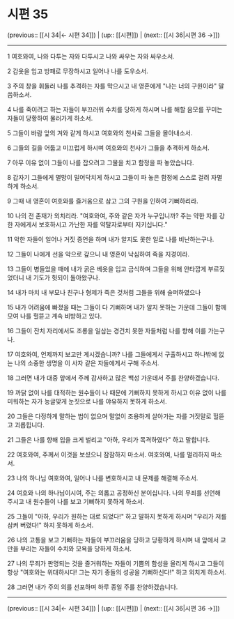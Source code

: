 # 시편 35

(previous:: [[시 34|← 시편 34]]) | (up:: [[시편]]) | (next:: [[시 36|시편 36 →]])

***




1 
여호와여, 나와 다투는 자와 다투시고 나와 싸우는 자와 싸우소서. 



2 
갑옷을 입고 방패로 무장하시고 일어나 나를 도우소서. 



3 
주의 창을 휘둘러 나를 추격하는 자를 막으시고 내 영혼에게 "나는 너의 구원이라" 말씀하소서. 



4 
나를 죽이려고 하는 자들이 부끄러워 수치를 당하게 하시며 나를 해할 음모를 꾸미는 자들이 당황하여 물러가게 하소서. 



5 
그들이 바람 앞의 겨와 같게 하시고 여호와의 천사로 그들을 몰아내소서. 



6 
그들의 길을 어둡고 미끄럽게 하시며 여호와의 천사가 그들을 추격하게 하소서. 



7 
아무 이유 없이 그들이 나를 잡으려고 그물을 치고 함정을 파 놓았습니다. 



8 
갑자기 그들에게 멸망이 밀어닥치게 하시고 그들이 파 놓은 함정에 스스로 걸려 자멸하게 하소서. 



9 
그때 내 영혼이 여호와를 즐거움으로 삼고 그의 구원을 인하여 기뻐하리라. 



10 
나의 전 존재가 외치리라. "여호와여, 주와 같은 자가 누구입니까? 주는 약한 자를 강한 자에게서 보호하시고 가난한 자를 약탈자로부터 지키십니다." 



11 
악한 자들이 일어나 거짓 증언을 하며 내가 알지도 못한 일로 나를 비난하는구나. 



12 
그들이 나에게 선을 악으로 갚으니 내 영혼이 낙심하여 죽을 지경이라. 



13 
그들이 병들었을 때에 내가 굵은 베옷을 입고 금식하며 그들을 위해 안타깝게 부르짖었더니 내 기도가 헛되이 돌아왔구나. 



14 
내가 마치 내 부모나 친구나 형제가 죽은 것처럼 그들을 위해 슬퍼하였으나 



15 
내가 어려움에 빠졌을 때는 그들이 다 기뻐하며 내가 알지 못하는 가운데 그들이 함께 모여 나를 헐뜯고 계속 비방하고 있다. 



16 
그들이 잔치 자리에서도 조롱을 일삼는 경건치 못한 자들처럼 나를 향해 이를 가는구나. 



17 
여호와여, 언제까지 보고만 계시겠습니까? 나를 그들에게서 구출하시고 하나밖에 없는 나의 소중한 생명을 이 사자 같은 자들에게서 구해 주소서. 



18 
그러면 내가 대중 앞에서 주께 감사하고 많은 백성 가운데서 주를 찬양하겠습니다. 



19 
까닭 없이 나를 대적하는 원수들이 나 때문에 기뻐하지 못하게 하시고 이유 없이 나를 미워하는 자가 능글맞게 눈짓으로 나를 야유하지 못하게 하소서. 



20 
그들은 다정하게 말하는 법이 없으며 말없이 조용하게 살아가는 자를 거짓말로 헐뜯고 괴롭힙니다. 



21 
그들은 나를 향해 입을 크게 벌리고 "아하, 우리가 목격하였다" 하고 말합니다. 



22 
여호와여, 주께서 이것을 보셨으니 잠잠하지 마소서. 여호와여, 나를 멀리하지 마소서. 



23 
나의 하나님 여호와여, 일어나 나를 변호하시고 내 문제를 해결해 주소서. 



24 
여호와 나의 하나님이시여, 주는 의롭고 공정하신 분이십니다. 나의 무죄를 선언해 주시고 내 원수들이 나를 보고 기뻐하지 못하게 하소서. 



25 
그들이 "아하, 우리가 원하는 대로 되었다!" 하고 말하지 못하게 하시며 "우리가 저를 삼켜 버렸다!" 하지 못하게 하소서. 



26 
나의 고통을 보고 기뻐하는 자들이 부끄러움을 당하고 당황하게 하시며 내 앞에서 교만을 부리는 자들이 수치와 모욕을 당하게 하소서. 



27 
나의 무죄가 판명되는 것을 즐거워하는 자들이 기쁨의 함성을 올리게 하시고 그들이 항상 "여호와는 위대하시다! 그는 자기 종들의 성공을 기뻐하신다!" 하고 외치게 하소서. 



28 
그러면 내가 주의 의를 선포하며 하루 종일 주를 찬양하겠습니다.

***

(previous:: [[시 34|← 시편 34]]) | (up:: [[시편]]) | (next:: [[시 36|시편 36 →]])
